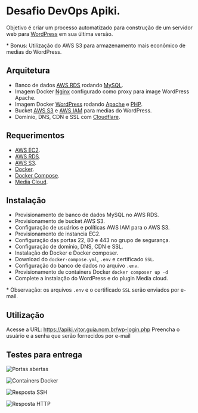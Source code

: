# Desafio DevOps Apiki.

Objetivo é criar um processo automatizado para construção de um servidor web para [WordPress](https://wordpress.org/) em sua última versão.

\* Bonus: Utilização do AWS S3 para armazenamento mais econômico de medias do WordPress.

## Arquitetura

  - Banco de dados [AWS RDS](https://aws.amazon.com/pt/rds/) rodando [MySQL](https://www.mysql.com/).
  - Imagem Docker [Nginx](https://www.nginx.com/) configurado como proxy para image WordPress Apache.
  - Imagem Docker [WordPress](https://wordpress.org) rodando [Apache](https://www.apache.org/) e [PHP](https://php.net/).
  - Bucket [AWS S3](https://aws.amazon.com/pt/s3/) e [AWS IAM](https://aws.amazon.com/pt/iam/) para medias do WordPress.
  - Domínio, DNS, CDN e SSL com [Cloudflare](https://www.cloudflare.com/pt-br/).
  
## Requerimentos

  - [AWS EC2](https://aws.amazon.com/pt/ec2/).
  - [AWS RDS](https://aws.amazon.com/pt/rds/). 
  - [AWS S3](https://aws.amazon.com/pt/s3/).
  - [Docker](https://www.docker.com/).
  - [Docker Compose](https://docs.docker.com/compose/).
  - [Media Cloud](https://br.wordpress.org/plugins/ilab-media-tools/).

## Instalação

  - Provisionamento de banco de dados MySQL no AWS RDS.
  - Provisionamento de bucket AWS S3.
  - Configuração de usuários e políticas AWS IAM para o AWS S3.
  - Provisionamento de instancia EC2.
  - Configuração das portas 22, 80 e 443 no grupo de segurança.
  - Configuração de domínio, DNS, CDN e SSL. 
  - Instalação do Docker e Docker composer.
  - Download do `docker-compose.yml`, `.env` e certificado `SSL`.
  - Configuração do banco de dados no arquivo `.env`.
  - Provisionamento de containers Docker `docker composer up -d`
  - Complete a instalação do WordPress e do plugin Media cloud.

\* Observação: os arquivos `.env` e o certificado `SSL` serão enviados por e-mail.

## Utilização

Acesse a URL: https://apiki.vitor.guia.nom.br/wp-login.php
Preencha o usuário e a senha que serão fornecidos por e-mail

## Testes para entrega

![Portas abertas](https://apiki-bucket.s3.amazonaws.com/2022/07/portas.png)

![Containers Docker](https://apiki-bucket.s3.amazonaws.com/2022/07/containers.png)

![Resposta SSH](https://apiki-bucket.s3.amazonaws.com/2022/07/ssh.png)

![Resposta HTTP](https://apiki-bucket.s3.amazonaws.com/2022/07/http.png)
